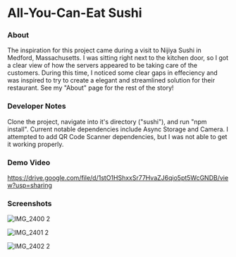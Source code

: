 # All-You-Can-Eat Sushi

### About
The inspiration for this project came during a visit to Nijiya Sushi in Medford, Massachusetts.
I was sitting right next to the kitchen door, so I got a clear view of how the servers appeared to be taking care of the customers. During this time, I noticed some clear gaps in effeciency and was inspired to try to create a elegant and streamlined solution for their restaurant. See my "About"
page for the rest of the story!

### Developer Notes
Clone the project, navigate into it's directory ("sushi"), and run "npm install".
Current notable dependencies include Async Storage and Camera. I attempted to add QR Code Scanner dependencies, but I was not able to get it working properly.

### Demo Video
https://drive.google.com/file/d/1stO1HShxxSr77HvaZJ6qio5pt5WcGNDB/view?usp=sharing

### Screenshots

![IMG_2400 2](https://user-images.githubusercontent.com/54608715/145416775-45efce9b-232c-4238-8c72-38c8ae99b871.PNG)

![IMG_2401 2](https://user-images.githubusercontent.com/54608715/145416810-b72572ff-951c-4ddc-b478-336ce4b4db06.PNG)

![IMG_2402 2](https://user-images.githubusercontent.com/54608715/145416827-05101dba-bec1-4289-9881-fc0b82ee99a5.PNG)
